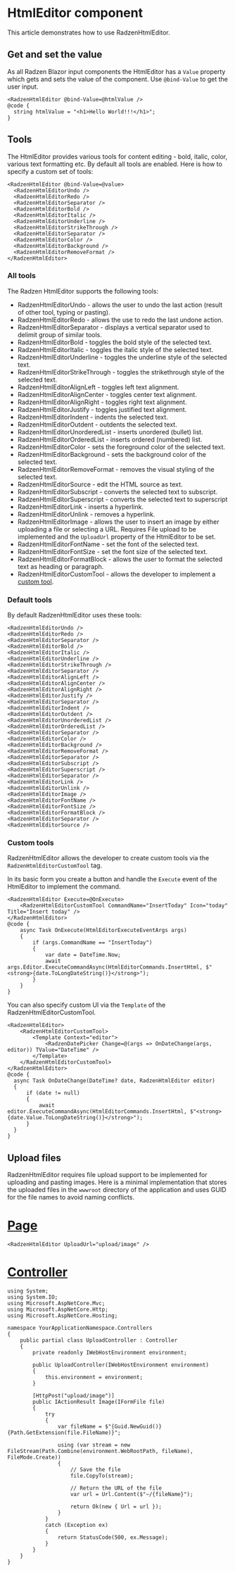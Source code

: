 # HtmlEditor component
This article demonstrates how to use RadzenHtmlEditor.

## Get and set the value
As all Radzen Blazor input components the HtmlEditor has a `Value` property which gets and sets the value of the component.
Use `@bind-Value` to get the user input.

```
<RadzenHtmlEditor @bind-Value=@htmlValue />
@code {
  string htmlValue = "<h1>Hello World!!!</h1>";
}
```

## Tools
The HtmlEditor provides various tools for content editing - bold, italic, color, various text formatting etc.
By default all tools are enabled. Here is how to specify a custom set of tools:

```
<RadzenHtmlEditor @bind-Value=@value>
  <RadzenHtmlEditorUndo />
  <RadzenHtmlEditorRedo />
  <RadzenHtmlEditorSeparator />
  <RadzenHtmlEditorBold />
  <RadzenHtmlEditorItalic />
  <RadzenHtmlEditorUnderline />
  <RadzenHtmlEditorStrikeThrough />
  <RadzenHtmlEditorSeparator />
  <RadzenHtmlEditorColor />
  <RadzenHtmlEditorBackground />
  <RadzenHtmlEditorRemoveFormat />
</RadzenHtmlEditor>
```

### All tools
The Radzen HtmlEditor supports the following tools:

- RadzenHtmlEditorUndo - allows the user to undo the last action (result of other tool, typing or pasting).
- RadzenHtmlEditorRedo - allows the use to redo the last undone action.
- RadzenHtmlEditorSeparator - displays a vertical separator used to delimit group of similar tools.
- RadzenHtmlEditorBold - toggles the bold style of the selected text.
- RadzenHtmlEditorItalic - toggles the italic style of the selected text.
- RadzenHtmlEditorUnderline - toggles the underline style of the selected text.
- RadzenHtmlEditorStrikeThrough - toggles the strikethrough style of the selected text.
- RadzenHtmlEditorAlignLeft - toggles left text alignment.
- RadzenHtmlEditorAlignCenter - toggles center text alignment.
- RadzenHtmlEditorAlignRight - toggles right text alignment.
- RadzenHtmlEditorJustify - toggles justified text alignment.
- RadzenHtmlEditorIndent - indents the selected text.
- RadzenHtmlEditorOutdent - outdents the selected text.
- RadzenHtmlEditorUnorderedList - inserts unordered (bullet) list.
- RadzenHtmlEditorOrderedList - inserts ordered (numbered) list.
- RadzenHtmlEditorColor - sets the foreground color of the selected text.
- RadzenHtmlEditorBackground - sets the background color of the selected text.
- RadzenHtmlEditorRemoveFormat - removes the visual styling of the selected text.
- RadzenHtmlEditorSource - edit the HTML source as text.
- RadzenHtmlEditorSubscript - converts the selected text to subscript.
- RadzenHtmlEditorSuperscript - converts the selected text to superscript
- RadzenHtmlEditorLink - inserts a hyperlink.
- RadzenHtmlEditorUnlink - removes a hyperlink.
- RadzenHtmlEditorImage - allows the user to insert an image by either uploading a file or selecting a URL. Requires File upload to be implemented and the `UploadUrl` property of the HtmlEditor to be set.
- RadzenHtmlEditorFontName - set the font of the selected text.
- RadzenHtmlEditorFontSize - set the font size of the selected text.
- RadzenHtmlEditorFormatBlock - allows the user to format the selected text as heading or paragraph.
- RadzenHtmlEditorCustomTool - allows the developer to implement a [custom tool](#custom-tools).

### Default tools

By default RadzenHtmlEditor uses these tools:

```
<RadzenHtmlEditorUndo />
<RadzenHtmlEditorRedo />
<RadzenHtmlEditorSeparator />
<RadzenHtmlEditorBold />
<RadzenHtmlEditorItalic />
<RadzenHtmlEditorUnderline />
<RadzenHtmlEditorStrikeThrough />
<RadzenHtmlEditorSeparator />
<RadzenHtmlEditorAlignLeft />
<RadzenHtmlEditorAlignCenter />
<RadzenHtmlEditorAlignRight />
<RadzenHtmlEditorJustify />
<RadzenHtmlEditorSeparator />
<RadzenHtmlEditorIndent />
<RadzenHtmlEditorOutdent />
<RadzenHtmlEditorUnorderedList />
<RadzenHtmlEditorOrderedList />
<RadzenHtmlEditorSeparator />
<RadzenHtmlEditorColor />
<RadzenHtmlEditorBackground />
<RadzenHtmlEditorRemoveFormat />
<RadzenHtmlEditorSeparator />
<RadzenHtmlEditorSubscript />
<RadzenHtmlEditorSuperscript />
<RadzenHtmlEditorSeparator />
<RadzenHtmlEditorLink />
<RadzenHtmlEditorUnlink />
<RadzenHtmlEditorImage />
<RadzenHtmlEditorFontName />
<RadzenHtmlEditorFontSize />
<RadzenHtmlEditorFormatBlock />
<RadzenHtmlEditorSeparator />
<RadzenHtmlEditorSource />
```
### Custom tools
RadzenHtmlEditor allows the developer to create custom tools via the `RadzenHtmlEditorCustomTool` tag.

In its basic form you create a button and handle the `Execute` event of the HtmlEditor to implement the command.

```
<RadzenHtmlEditor Execute=@OnExecute>
    <RadzenHtmlEditorCustomTool CommandName="InsertToday" Icon="today" Title="Insert today" />
</RadzenHtmlEditor>
@code {
    async Task OnExecute(HtmlEditorExecuteEventArgs args)
    {
        if (args.CommandName == "InsertToday")
        {
            var date = DateTime.Now;
            await args.Editor.ExecuteCommandAsync(HtmlEditorCommands.InsertHtml, $"<strong>{date.ToLongDateString()}</strong>");
        }
    }
}
```

You can also specify custom UI via the `Template` of the RadzenHtmlEditorCustomTool.

```
<RadzenHtmlEditor>
    <RadzenHtmlEditorCustomTool>
        <Template Context="editor">
            <RadzenDatePicker Change=@(args => OnDateChange(args, editor)) TValue="DateTime" />
        </Template>
    </RadzenHtmlEditorCustomTool>
</RadzenHtmlEditor>
@code {
  async Task OnDateChange(DateTime? date, RadzenHtmlEditor editor)
  {
      if (date != null)
      {
          await editor.ExecuteCommandAsync(HtmlEditorCommands.InsertHtml, $"<strong>{date.Value.ToLongDateString()}</strong>");
      }
  }
}
```
## Upload files
RadzenHtmlEditor requires file upload support to be implemented for uploading and pasting images. Here is a minimal implementation
that stores the uploaded files in the `wwwroot` directory of the application and uses GUID for the file names to avoid naming conflicts.

# [Page](#tab/page)
```
<RadzenHtmlEditor UploadUrl="upload/image" />
```
# [Controller](#tab/controller)
```
using System;
using System.IO;
using Microsoft.AspNetCore.Mvc;
using Microsoft.AspNetCore.Http;
using Microsoft.AspNetCore.Hosting;

namespace YourApplicationNamespace.Controllers
{
    public partial class UploadController : Controller
    {
        private readonly IWebHostEnvironment environment;

        public UploadController(IWebHostEnvironment environment)
        {
            this.environment = environment;
        }

        [HttpPost("upload/image")]
        public IActionResult Image(IFormFile file)
        {
            try
            {
                var fileName = $"{Guid.NewGuid()}{Path.GetExtension(file.FileName)}";

                using (var stream = new FileStream(Path.Combine(environment.WebRootPath, fileName), FileMode.Create))
                {
                    // Save the file
                    file.CopyTo(stream);

                    // Return the URL of the file
                    var url = Url.Content($"~/{fileName}");

                    return Ok(new { Url = url });
                }
            }
            catch (Exception ex)
            {
                return StatusCode(500, ex.Message);
            }
        }
    }
}
```
